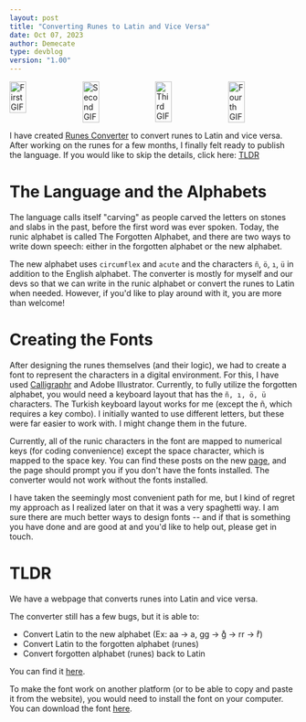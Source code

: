 ```yaml
---
layout: post
title: "Converting Runes to Latin and Vice Versa"
date: Oct 07, 2023
author: Demecate
type: devblog
version: "1.00"
---
```



<div style="display: flex; justify-content: space-between;">
  <img src="/img/75c75853585098ba19e32b3252de56c3878c0725.gif" alt="First GIF" style="width: 24%;" />
  <img src="/img/697b023b-64a5-49a0-8059-27b963453fb1.gif" alt="Second GIF" style="width: 24%;" />
  <img src="/img/gif.gif" alt="Third GIF" style="width: 24%;" />
  <img src="/img/giphy-2021-gifs-and-clips-animation-itsnicethat-02.gif" alt="Fourth GIF" style="width: 24%;" />
</div>



I have created [Runes Converter](https://runes.redcity.ink) to convert runes to Latin and vice versa. After working on the runes for a few months, I finally felt ready to publish the language. If you would like to skip the details, click here: [TLDR](#tldr)

# The Language and the Alphabets
The language calls itself "carving" as people carved the letters on stones and slabs in the past, before the first word was ever spoken. Today, the runic alphabet is called The Forgotten Alphabet, and there are two ways to write down speech: either in the forgotten alphabet or the new alphabet.

The new alphabet uses `circumflex` and `acute` and the characters `ñ`, `ö`, `ı`, `ü` in addition to the English alphabet. The converter is mostly for myself and our devs so that we can write in the runic alphabet or convert the runes to Latin when needed. However, if you'd like to play around with it, you are more than welcome!

# Creating the Fonts
After designing the runes themselves (and their logic), we had to create a font to represent the characters in a digital environment. For this, I have used [Calligraphr](https://www.calligraphr.com/) and Adobe Illustrator. Currently, to fully utilize the forgotten alphabet, you would need a keyboard layout that has the `ñ, ı, ö, ü` characters. The Turkish keyboard layout works for me (except the ñ, which requires a key combo). I initially wanted to use different letters, but these were far easier to work with. I might change them in the future.

Currently, all of the runic characters in the font are mapped to numerical keys (for coding convenience) except the space character, which is mapped to the space key. You can find these posts on the new [page](https://runes.redcity.ink), and the page should prompt you if you don't have the fonts installed. The converter would not work without the fonts installed.

I have taken the seemingly most convenient path for me, but I kind of regret my approach as I realized later on that it was a very spaghetti way. I am sure there are much better ways to design fonts -- and if that is something you have done and are good at and you'd like to help out, please get in touch.

# TLDR
We have a webpage that converts runes into Latin and vice versa.

The converter still has a few bugs, but it is able to:

- Convert Latin to the new alphabet (Ex: aa -> a, gg -> g̊ -> rr -> r̊)
- Convert Latin to the forgotten alphabet (runes)
- Convert forgotten alphabet (runes) back to Latin

You can find it [here](https://runes.redcity.ink).

To make the font work on another platform (or to be able to copy and paste it from the website), you would need to install the font on your computer. You can download the font [here](https://runes.redcity.ink/fonts/S1-Regular.ttf).

